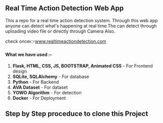 ## Real Time Action Detection Web App
<p>This a repo for a real time action detection system. Through this web app anyone can detect what's happening at real time.The can detect through uploading video file or directly through Camera Also.</p>
check once👉<a href="https://www.linkedin.com/in/himanshu-prajapati-331586207/" target="_blanck">www.realtimeactiondetection.com</a>

#### What we have used :-
<ol>
  <li><b>Flask, HTML, CSS, JS, BOOTSTRAP, Animated CSS</b> - For Frontend design</li>
  <li><b>SQLite, SQLAlchemy</b> - For database</li>
  <li><b>Python</b> - For Backend</li>
  <li><b>AVA Dataset</b> -  For dataset</li>
  <li><b>YOWO Algorithm</b> - For detection</li>
  <li><b>Docker</b> - For Deployment</li>
</ol>

## Step by Step proceduce to clone this Project
